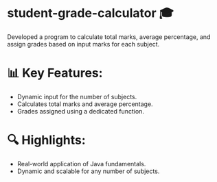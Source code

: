 # student-grade-calculator 🎓

Developed a program to calculate total marks, average percentage, and assign grades based on input marks for each subject.

# 📊 Key Features:
- Dynamic input for the number of subjects.
- Calculates total marks and average percentage.
- Grades assigned using a dedicated function.
# 🔍 Highlights:
- Real-world application of Java fundamentals.
- Dynamic and scalable for any number of subjects.
